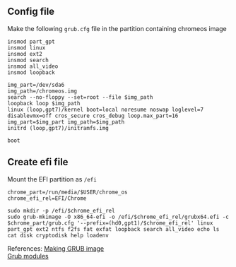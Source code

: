 ## Config file
Make the following `grub.cfg` file in the partition containing chromeos image  
```
insmod part_gpt
insmod linux
insmod ext2
insmod search
insmod all_video
insmod loopback

img_part=/dev/sda6
img_path=/chromeos.img
search --no-floppy --set=root --file $img_path
loopback loop $img_path
linux (loop,gpt7)/kernel boot=local noresume noswap loglevel=7 disablevmx=off cros_secure cros_debug loop.max_part=16 img_part=$img_part img_path=$img_path
initrd (loop,gpt7)/initramfs.img

boot
```

## Create efi file
Mount the EFI partition as `/efi`
```
chrome_part=/run/media/$USER/chrome_os
chrome_efi_rel=EFI/Chrome

sudo mkdir -p /efi/$chrome_efi_rel
sudo grub-mkimage -O x86_64-efi -o /efi/$chrome_efi_rel/grubx64.efi -c $chrome_part/grub.cfg '--prefix=(hd0,gpt1)/$chrome_efi_rel' linux part_gpt ext2 ntfs f2fs fat exfat loopback search all_video echo ls cat disk cryptodisk help loadenv
```

References: 
[Making GRUB image](https://unix.stackexchange.com/questions/253657/actual-usage-of-grub-mkimage-config)  
[Grub modules](https://www.linux.org/threads/understanding-the-various-grub-modules.11142/)  
